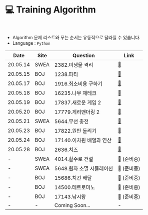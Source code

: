 # :computer: Training Algorithm

<br>

- Algorithm 문제 리스트와 푸는 순서는 유동적으로 달라질 수 있습니다.
- Language : `Python`

| Date     | Site | Question                  | Link                                                         |
| -------- | ---- | ------------------------- | ------------------------------------------------------------ |
| 20.05.14 | SWEA | 2382.미생물 격리          | <a href="https://github.com/wally-wally/training_algorithm/blob/master/algorithm/SWEA/2382.%EB%AF%B8%EC%83%9D%EB%AC%BC%20%EA%B2%A9%EB%A6%AC/2382.py" target="_blank">:link:</a> |
| 20.05.15 | BOJ  | 1238.파티                 | <a href="https://github.com/wally-wally/training_algorithm/blob/master/algorithm/BOJ/1238.파티/1238.py" target="_blank">:link:</a> |
| 20.05.17 | BOJ  | 1916.최소비용 구하기      | <a href="https://github.com/wally-wally/training_algorithm/blob/master/algorithm/BOJ/1916.최소비용구하기/1916.py" target="_blank">:link:</a> |
| 20.05.18 | BOJ  | 16235.나무 재테크         | <a href="https://github.com/wally-wally/training_algorithm/blob/master/algorithm/BOJ/16235.나무재테크/16235.py" target="_blank">:link:</a> |
| 20.05.19 | BOJ  | 17837.새로운 게임 2       | <a href="https://github.com/wally-wally/training_algorithm/blob/master/algorithm/BOJ/17837.새로운게임2/17837.py" target="_blank">:link:</a> |
| 20.05.20 | BOJ  | 17779.게리맨더링 2        | <a href="https://github.com/wally-wally/training_algorithm/blob/master/algorithm/BOJ/17779.게리맨더링2/17779.py" target="_blank">:link:</a> |
| 20.05.21 | SWEA | 5644.무선 충전            | <a href="https://github.com/wally-wally/training_algorithm/blob/master/algorithm/SWEA/5644.무선충전/5644.py" target="_blank">:link:</a> |
| 20.05.23 | BOJ  | 17822.원판 돌리기         | <a href="https://github.com/wally-wally/training_algorithm/blob/master/algorithm/BOJ/17822.원판돌리기/17822.py" target="_blank">:link:</a> |
| 20.05.24 | BOJ  | 17140.이차원 배열과 연산  | <a href="https://github.com/wally-wally/training_algorithm/blob/master/algorithm/BOJ/17140.이차원배열과연산/17140.py" target="_blank">:link:</a> |
| 20.05.28 | BOJ  | 2636.치즈                 | <a href="https://github.com/wally-wally/training_algorithm/blob/master/algorithm/BOJ/2636.치즈/2636.py" target="_blank">:link:</a> |
| -        | SWEA | 4014.활주로 건설          | :link: (준비중)                                              |
| -        | SWEA | 5648.원자 소멸 시뮬레이션 | :link: (준비중)                                              |
| -        | BOJ  | 15686.치킨 배달           | :link: (준비중)                                              |
| -        | BOJ  | 14500.테트로미노          | :link: (준비중)                                              |
| -        | BOJ  | 17143.낚시왕              | :link: (준비중)                                              |
| -        | -    | Coming Soon...            | -                                                            |